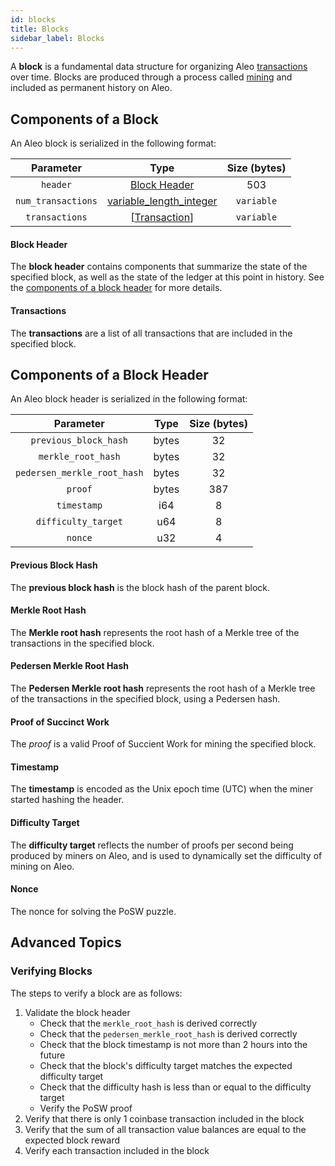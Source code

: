 ```yaml
---
id: blocks
title: Blocks
sidebar_label: Blocks
---
```


A **block** is a fundamental data structure for organizing Aleo [transactions](03_transactions.md) over time.
Blocks are produced through a process called [mining](05_consensus.md#mining-on-aleo) and included as
permanent history on Aleo.

## Components of a Block

An Aleo block is serialized in the following format:

|     Parameter    |                                Type                                | Size (bytes) |
|:----------------:|:------------------------------------------------------------------:|:------------:|
|     `header`     |   [Block Header](#components-of-a-block-header)                    |      503     |
|`num_transactions`| [variable_length_integer](06_glossary.md#variable-length-integer)  |  `variable`  |
|  `transactions`  | \[[Transaction](03_transactions.md#components-of-a-transaction)\]  |  `variable`  |

#### Block Header

The **block header** contains components that summarize the state of the specified block,
as well as the state of the ledger at this point in history. See the [components of a block header](#components-of-a-block-header)
for more details.

#### Transactions

The **transactions** are a list of all transactions that are included in the specified block.


## Components of a Block Header

An Aleo block header is serialized in the following format:

|          Parameter          |   Type   | Size (bytes) |
|:---------------------------:|:--------:|:------------:|
|    `previous_block_hash`    |   bytes  |      32      |
|      `merkle_root_hash`     |   bytes  |      32      |
| `pedersen_merkle_root_hash` |   bytes  |      32      |
|           `proof`           |   bytes  |      387     |
|         `timestamp`         |    i64   |       8      |
|     `difficulty_target`     |    u64   |       8      |
|           `nonce`           |    u32   |       4      |

 
#### Previous Block Hash
 
The **previous block hash** is the block hash of the parent block.
 
#### Merkle Root Hash

The **Merkle root hash** represents the root hash of a Merkle tree of the transactions in the specified block.
 
#### Pedersen Merkle Root Hash

The **Pedersen Merkle root hash** represents the root hash of a Merkle tree of the transactions in the specified block, using a Pedersen hash.
 
#### Proof of Succinct Work
 
The *proof* is a valid Proof of Succient Work for mining the specified block.
 
#### Timestamp

The **timestamp** is encoded as the Unix epoch time (UTC) when the miner started hashing the header.

#### Difficulty Target

The **difficulty target** reflects the number of proofs per second being produced by miners on Aleo, and is used
to dynamically set the difficulty of mining on Aleo.
 
#### Nonce

The nonce for solving the PoSW puzzle.
 

## Advanced Topics

### Verifying Blocks

The steps to verify a block are as follows:

1. Validate the block header 
    - Check that the `merkle_root_hash` is derived correctly
    - Check that the `pedersen_merkle_root_hash` is derived correctly
    - Check that the block timestamp is not more than 2 hours into the future
    - Check that the block's difficulty target matches the expected difficulty target
    - Check that the difficulty hash is less than or equal to the difficulty target
    - Verify the PoSW proof
2. Verify that there is only 1 coinbase transaction included in the block
3. Verify that the sum of all transaction value balances are equal to the expected block reward
4. Verify each transaction included in the block
 